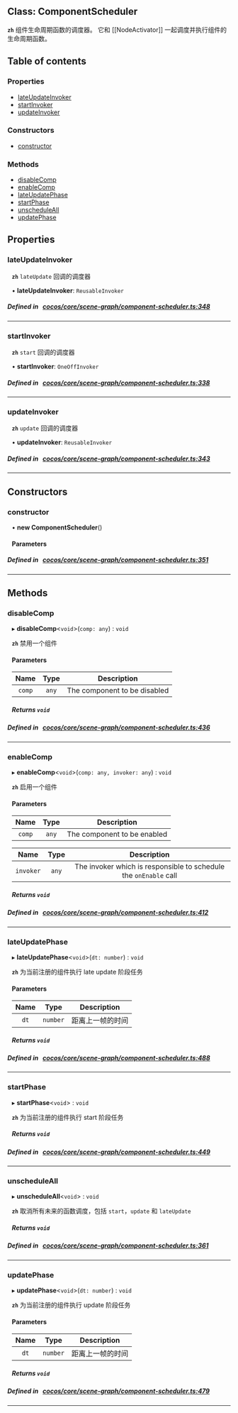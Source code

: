 
## Class: ComponentScheduler







**`zh`** 组件生命周期函数的调度器。
它和 [[NodeActivator]] 一起调度并执行组件的生命周期函数。



<div class="table-of-content">
<h2>Table of contents</h2>


### Properties

- [ lateUpdateInvoker](#lateUpdateInvoker)
- [ startInvoker](#startInvoker)
- [ updateInvoker](#updateInvoker)

### Constructors

- [ constructor](#constructor)

### Methods

- [ disableComp](#disableComp)
- [ enableComp](#enableComp)
- [ lateUpdatePhase](#lateUpdatePhase)
- [ startPhase](#startPhase)
- [ unscheduleAll](#unscheduleAll)
- [ updatePhase](#updatePhase)
</div>

## Properties


### lateUpdateInvoker
<div style="margin-left: 10px;">




**`zh`** `lateUpdate` 回调的调度器





•  **lateUpdateInvoker**:
`ReusableInvoker` 
</div>

##### Defined in &nbsp;   [cocos/core/scene-graph/component-scheduler.ts:348](https://github.com/cocos-creator/engine/blob/c7bf6b8a9/cocos/core/scene-graph/component-scheduler.ts#L348)&nbsp;


___


### startInvoker
<div style="margin-left: 10px;">




**`zh`** `start` 回调的调度器





•  **startInvoker**:
`OneOffInvoker` 
</div>

##### Defined in &nbsp;   [cocos/core/scene-graph/component-scheduler.ts:338](https://github.com/cocos-creator/engine/blob/c7bf6b8a9/cocos/core/scene-graph/component-scheduler.ts#L338)&nbsp;


___


### updateInvoker
<div style="margin-left: 10px;">




**`zh`** `update` 回调的调度器





•  **updateInvoker**:
`ReusableInvoker` 
</div>

##### Defined in &nbsp;   [cocos/core/scene-graph/component-scheduler.ts:343](https://github.com/cocos-creator/engine/blob/c7bf6b8a9/cocos/core/scene-graph/component-scheduler.ts#L343)&nbsp;


___

<!---->
## Constructors


### constructor
<div style="margin-left: 10px;">

• **new ComponentScheduler**()

#### Parameters
</div>

##### Defined in &nbsp;   [cocos/core/scene-graph/component-scheduler.ts:351](https://github.com/cocos-creator/engine/blob/c7bf6b8a9/cocos/core/scene-graph/component-scheduler.ts#L351)&nbsp;


---

<!---->
## Methods

### disableComp
<div style="margin-left: 10px;">

▸   **disableComp**<`void`\>(`comp: any`) : `void`




**`zh`** 禁用一个组件




<!---->
<!--    #### Returns `void` -->
<!---->

#### Parameters

| Name | Type | Description |
| :------: | :------: | :------: |
| `comp` | `any` | The component to be disabled  |



##### Returns `void`




</div>

##### Defined in &nbsp;   [cocos/core/scene-graph/component-scheduler.ts:436](https://github.com/cocos-creator/engine/blob/c7bf6b8a9/cocos/core/scene-graph/component-scheduler.ts#L436)&nbsp;
___
### enableComp
<div style="margin-left: 10px;">

▸   **enableComp**<`void`\>(`comp: any, invoker: any`) : `void`




**`zh`** 启用一个组件




<!---->
<!--    #### Returns `void` -->
<!---->

#### Parameters

| Name | Type | Description |
| :------: | :------: | :------: |
| `comp` | `any` | The component to be enabled  |

| Name | Type | Description |
| :------: | :------: | :------: |
| `invoker` | `any` | The invoker which is responsible to schedule the `onEnable` call  |



##### Returns `void`




</div>

##### Defined in &nbsp;   [cocos/core/scene-graph/component-scheduler.ts:412](https://github.com/cocos-creator/engine/blob/c7bf6b8a9/cocos/core/scene-graph/component-scheduler.ts#L412)&nbsp;
___
### lateUpdatePhase
<div style="margin-left: 10px;">

▸   **lateUpdatePhase**<`void`\>(`dt: number`) : `void`




**`zh`** 为当前注册的组件执行 late update 阶段任务




<!---->
<!--    #### Returns `void` -->
<!---->

#### Parameters

| Name | Type | Description |
| :------: | :------: | :------: |
| `dt` | `number` | 距离上一帧的时间  |



##### Returns `void`




</div>

##### Defined in &nbsp;   [cocos/core/scene-graph/component-scheduler.ts:488](https://github.com/cocos-creator/engine/blob/c7bf6b8a9/cocos/core/scene-graph/component-scheduler.ts#L488)&nbsp;
___
### startPhase
<div style="margin-left: 10px;">

▸   **startPhase**<`void`\> : `void`




**`zh`** 为当前注册的组件执行 start 阶段任务





<!---->
<!--    #### Returns `void` -->
<!---->


##### Returns `void`




</div>

##### Defined in &nbsp;   [cocos/core/scene-graph/component-scheduler.ts:449](https://github.com/cocos-creator/engine/blob/c7bf6b8a9/cocos/core/scene-graph/component-scheduler.ts#L449)&nbsp;
___
### unscheduleAll
<div style="margin-left: 10px;">

▸   **unscheduleAll**<`void`\> : `void`




**`zh`** 取消所有未来的函数调度，包括 `start`，`update` 和 `lateUpdate`





<!---->
<!--    #### Returns `void` -->
<!---->


##### Returns `void`




</div>

##### Defined in &nbsp;   [cocos/core/scene-graph/component-scheduler.ts:361](https://github.com/cocos-creator/engine/blob/c7bf6b8a9/cocos/core/scene-graph/component-scheduler.ts#L361)&nbsp;
___
### updatePhase
<div style="margin-left: 10px;">

▸   **updatePhase**<`void`\>(`dt: number`) : `void`




**`zh`** 为当前注册的组件执行 update 阶段任务




<!---->
<!--    #### Returns `void` -->
<!---->

#### Parameters

| Name | Type | Description |
| :------: | :------: | :------: |
| `dt` | `number` | 距离上一帧的时间  |



##### Returns `void`




</div>

##### Defined in &nbsp;   [cocos/core/scene-graph/component-scheduler.ts:479](https://github.com/cocos-creator/engine/blob/c7bf6b8a9/cocos/core/scene-graph/component-scheduler.ts#L479)&nbsp;
___
<!---->



